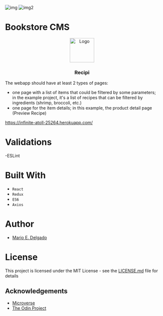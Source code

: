 ![img](https://img.shields.io/github/issues/MarioDena/Responsive-Design)
![img2](https://img.shields.io/github/license/MarioDena/Responsive-Design)

# Bookstore CMS

<p align="center">
  <a href="https://github.com/MarioDena">
    <img src="https://mariodena.github.io/blog/assets/img/sample/Logo.jpg" alt="Logo" width="80" height="80">
  </a>

  <h3 align="center">
	 Recipi
  </h3>

  <p align="center">

The webapp should have at least 2 types of pages:

- one page with a list of items that could be filtered by some parameters; in the example project, it's a list of recipes that can be filtered by ingredients (shrimp, broccoli, etc.)
- one page for the item details; in this example, the product detail page (Preview Recipe)

https://infinite-atoll-25264.herokuapp.com/
    
   
# Validations

-ESLint

# Built With


* `React` 
* `Redux` 
* `ES6` 
* `Axios`

# Author

* [Mario E. Delgado](https://github.com/MarioDena)

# License

This project is licensed under the MIT License - see the [LICENSE.md](LICENSE.md) file for details 

<!-- ACKNOWLEDGEMENTS -->
## Acknowledgements
* [Microverse](https://www.microverse.org/)
* [The Odin Project](https://www.theodinproject.com/)
